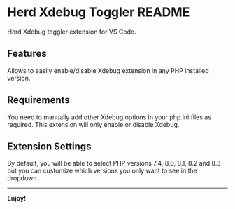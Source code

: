 # Herd Xdebug Toggler README

Herd Xdebug toggler extension for VS Code.

## Features

Allows to easily enable/disable Xdebug extension in any PHP installed version.

## Requirements

You need to manually add other Xdebug options in your php.ini files as required. This extension will only enable or disable Xdebug.

## Extension Settings

By default, you will be able to select PHP versions 7.4, 8.0, 8.1, 8.2 and 8.3 but you can customize which versions you only want to see in the dropdown.

---

**Enjoy!**
